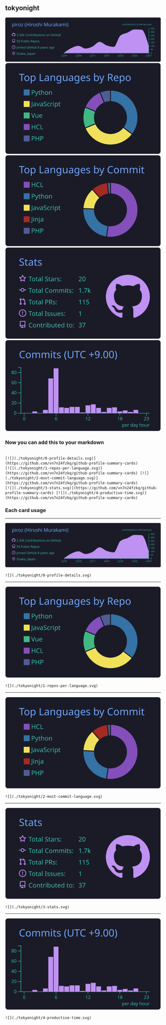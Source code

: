 ## tokyonight

[![](./0-profile-details.svg)](https://github.com/vn7n24fzkq/github-profile-summary-cards)
[![](./1-repos-per-language.svg)](https://github.com/vn7n24fzkq/github-profile-summary-cards) [![](./2-most-commit-language.svg)](https://github.com/vn7n24fzkq/github-profile-summary-cards)
[![](./3-stats.svg)](https://github.com/vn7n24fzkq/github-profile-summary-cards) [![](./4-productive-time.svg)](https://github.com/vn7n24fzkq/github-profile-summary-cards)
### Now you can add this to your markdown
```

[![](./tokyonight/0-profile-details.svg)](https://github.com/vn7n24fzkq/github-profile-summary-cards)
[![](./tokyonight/1-repos-per-language.svg)](https://github.com/vn7n24fzkq/github-profile-summary-cards) [![](./tokyonight/2-most-commit-language.svg)](https://github.com/vn7n24fzkq/github-profile-summary-cards)
[![](./tokyonight/3-stats.svg)](https://github.com/vn7n24fzkq/github-profile-summary-cards) [![](./tokyonight/4-productive-time.svg)](https://github.com/vn7n24fzkq/github-profile-summary-cards)

```

### Each card usage
---

![](./0-profile-details.svg)

```
![](./tokyonight/0-profile-details.svg)
```

    

---

![](./1-repos-per-language.svg)

```
![](./tokyonight/1-repos-per-language.svg)
```

    

---

![](./2-most-commit-language.svg)

```
![](./tokyonight/2-most-commit-language.svg)
```

    

---

![](./3-stats.svg)

```
![](./tokyonight/3-stats.svg)
```

    

---

![](./4-productive-time.svg)

```
![](./tokyonight/4-productive-time.svg)
```

    
